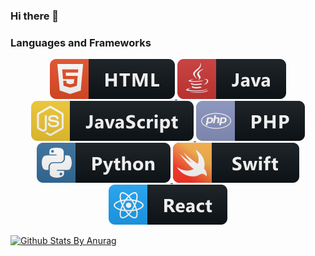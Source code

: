 ### Hi there 👋


### Languages and Frameworks

<p align="center">

<a href="#">
    <img src="svg/dev/languages/html.svg" alt="example badge" style="vertical-align:top margin:6px 4px">
    <img src="svg/dev/languages/java.svg" alt="example badge" style="vertical-align:top margin:6px 4px">
    <img src="svg/dev/languages/js.svg" alt="example badge" style="vertical-align:top margin:6px 4px">
    <img src="svg/dev/languages/php.svg" alt="example badge" style="vertical-align:top margin:6px 4px">
    <img src="svg/dev/languages/python.svg" alt="example badge" style="vertical-align:top margin:6px 4px">
    <img src="svg/dev/languages/swift.svg" alt="example badge" style="vertical-align:top margin:6px 4px">
    <img src="svg/dev/frameworks/react.svg" alt="example badge" style="vertical-align:top margin:6px 4px">
  </a>  
<!-- For more icons please follow  https://github.com/MikeCodesDotNET/ColoredBadges -->

 
</p>


[![Github Stats By Anurag](https://github-readme-stats.vercel.app/api?username=carsonuh&show_icons=true&title_color=fff&icon_color=79ff97&text_color=9f9f9f&bg_color=151515)](https://github.com/anuraghazra/github-readme-stats)
